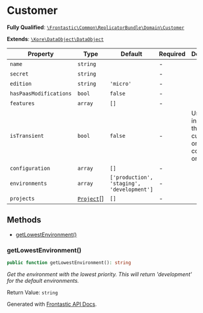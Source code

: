 #  Customer

**Fully Qualified**: [`\Frontastic\Common\ReplicatorBundle\Domain\Customer`](../../../../src/php/ReplicatorBundle/Domain/Customer.php)

**Extends**: [`\Kore\DataObject\DataObject`](https://github.com/kore/DataObject)

Property|Type|Default|Required|Description
--------|----|-------|--------|-----------
`name` | `string` |  | - | 
`secret` | `string` |  | - | 
`edition` | `string` | `'micro'` | - | 
`hasPaasModifications` | `bool` | `false` | - | 
`features` | `array` | `[]` | - | 
`isTransient` | `bool` | `false` | - | Used to indicate this customer is only "half" configured or similar.
`configuration` | `array` | `[]` | - | 
`environments` | `array` | `['production', 'staging', 'development']` | - | 
`projects` | [`Project`](Project.md)[] | `[]` | - | 

## Methods

* [getLowestEnvironment()](#getlowestenvironment)

### getLowestEnvironment()

```php
public function getLowestEnvironment(): string
```

*Get the environment with the lowest priority. This will return 'development' for the default environments.*

Return Value: `string`

Generated with [Frontastic API Docs](https://github.com/FrontasticGmbH/apidocs).
